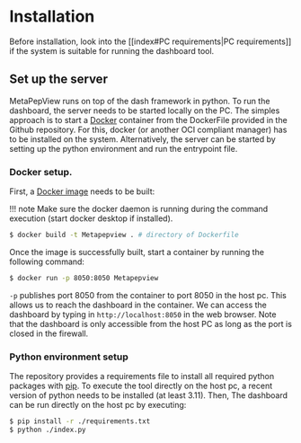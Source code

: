 # Installation

Before installation, look into the [[index#PC requirements|PC requirements]] if the system is suitable for running the dashboard tool.
## Set up the server
MetaPepView runs on top of the dash framework in python. To run the dashboard, the server needs to be started locally on the PC. The simples approach is to start a [Docker](https://www.docker.com/) container from the DockerFile provided in the Github repository. For this, docker (or another OCI compliant manager) has to be installed on the system. Alternatively, the server can be started by setting up the python environment and run the entrypoint file.
### Docker setup.

First, a [Docker image](https://docs.docker.com/get-started/docker-concepts/building-images/build-tag-and-publish-an-image/) needs to be built:

!!! note
    Make sure the docker daemon is running during the command execution (start docker desktop if installed).

```Bash
$ docker build -t Metapepview . # directory of Dockerfile
```

Once the image is successfully built, start a container by running the following command:

```Bash
$ docker run -p 8050:8050 Metapepview
```

`-p` publishes port 8050 from the container to port 8050 in the host pc. This allows us to reach the dashboard in the container. We can access the dashboard by typing in `http://localhost:8050` in the web browser. Note that the dashboard is only accessible from the host PC as long as the port is closed in the firewall.

### Python environment setup

The repository provides a requirements file to install all required python packages with [pip](https://packaging.python.org/en/latest/tutorials/installing-packages/#requirements-files). To execute the tool directly on the host pc, a recent version of python needs to be installed (at least 3.11). Then, The dashboard can be run directly on the host pc by executing:

```Bash
$ pip install -r ./requirements.txt
$ python ./index.py
```